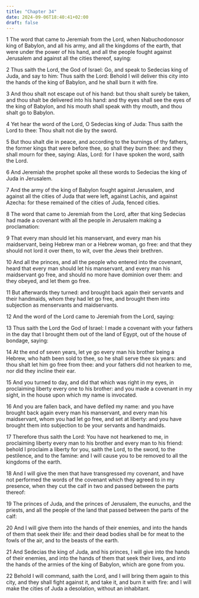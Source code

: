 ```yaml
---
title: "Chapter 34"
date: 2024-09-06T18:40:41+02:00
draft: false
---
```




1 The word that came to Jeremiah from the Lord, when Nabuchodonosor king of Babylon, and all his army, and all the kingdoms of the earth, that were under the power of his hand, and all the people fought against Jerusalem and against all the cities thereof, saying:

2 Thus saith the Lord, the God of Israel: Go, and speak to Sedecias king of Juda, and say to him: Thus saith the Lord: Behold I will deliver this city into the hands of the king of Babylon, and he shall burn it with fire.

3 And thou shalt not escape out of his hand: but thou shalt surely be taken, and thou shalt be delivered into his hand: and thy eyes shall see the eyes of the king of Babylon, and his mouth shall speak with thy mouth, and thou shalt go to Babylon.

4 Yet hear the word of the Lord, O Sedecias king of Juda: Thus saith the Lord to thee: Thou shalt not die by the sword.

5 But thou shalt die in peace, and according to the burnings of thy fathers, the former kings that were before thee, so shall they burn thee: and they shall mourn for thee, saying: Alas, Lord: for I have spoken the word, saith the Lord.

6 And Jeremiah the prophet spoke all these words to Sedecias the king of Juda in Jerusalem.

7 And the army of the king of Babylon fought against Jerusalem, and against all the cities of Juda that were left, against Lachis, and against Azecha: for these remained of the cities of Juda, fenced cities.

8 The word that came to Jeremiah from the Lord, after that king Sedecias had made a covenant with all the people in Jerusalem making a proclamation:

9 That every man should let his manservant, and every man his maidservant, being Hebrew man or a Hebrew woman, go free: and that they should not lord it over them, to wit, over the Jews their brethren.

10 And all the princes, and all the people who entered into the covenant, heard that every man should let his manservant, and every man his maidservant go free, and should no more have dominion over them: and they obeyed, and let them go free.

11 But afterwards they turned: and brought back again their servants and their handmaids, whom they had let go free, and brought them into subjection as menservants and maidservants.

12 And the word of the Lord came to Jeremiah from the Lord, saying:

13 Thus saith the Lord the God of Israel: I made a covenant with your fathers in the day that I brought them out of the land of Egypt, out of the house of bondage, saying:

14 At the end of seven years, let ye go every man his brother being a Hebrew, who hath been sold to thee, so he shall serve thee six years: and thou shalt let him go free from thee: and your fathers did not hearken to me, nor did they incline their ear.

15 And you turned to day, and did that which was right in my eyes, in proclaiming liberty every one to his brother: and you made a covenant in my sight, in the house upon which my name is invocated.

16 And you are fallen back, and have defiled my name: and you have brought back again every man his manservant, and every man his maidservant, whom you had let go free, and set at liberty: and you have brought them into subjection to be your servants and handmaids.

17 Therefore thus saith the Lord: You have not hearkened to me, in proclaiming liberty every man to his brother and every man to his friend: behold I proclaim a liberty for you, saith the Lord, to the sword, to the pestilence, and to the famine: and I will cause you to be removed to all the kingdoms of the earth.

18 And I will give the men that have transgressed my covenant, and have not performed the words of the covenant which they agreed to in my presence, when they cut the calf in two and passed between the parts thereof:

19 The princes of Juda, and the princes of Jerusalem, the eunuchs, and the priests, and all the people of the land that passed between the parts of the calf:

20 And I will give them into the hands of their enemies, and into the hands of them that seek their life: and their dead bodies shall be for meat to the fowls of the air, and to the beasts of the earth.

21 And Sedecias the king of Juda, and his princes, I will give into the hands of their enemies, and into the hands of them that seek their lives, and into the hands of the armies of the king of Babylon, which are gone from you.

22 Behold I will command, saith the Lord, and I will bring them again to this city, and they shall fight against it, and take it, and burn it with fire: and I will make the cities of Juda a desolation, without an inhabitant.

